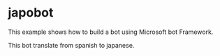 # japobot

This example shows how to build a bot using Microsoft bot Framework.

This bot translate from spanish to japanese.
